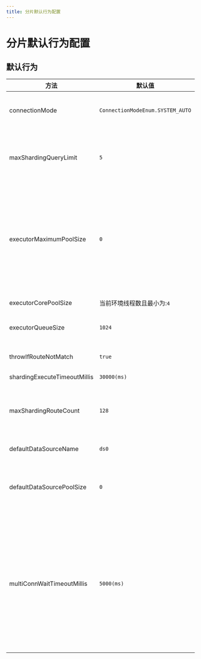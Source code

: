 ```yaml
---
title: 分片默认行为配置
---
```


# 分片默认行为配置


## 默认行为
方法  | 默认值 | 描述  
--- | --- | --- 
connectionMode | `ConnectionModeEnum.SYSTEM_AUTO`  | 系统自动选择有内存严格和连接数严格,内存严格表示会多开连接数，连接数严格会选择少开连接数在内存归并
maxShardingQueryLimit | `5`  | 当出现跨分片聚合也就是通过表达式无法精确到具体路由或筛选后路由大于1那么会开启最多多少个线程为一组进行查询聚合,默认是5。注意这个值的设置不可以大于数据库连接池数量
executorMaximumPoolSize | `0`  | 当值为0时分片聚合采用无界队列`Executors.newCachedThreadPool`,如果自定义必须大于`maxShardingQueryLimit`*分库数量，执行线程数 如果为0那么采用无界线程池`Executors.newCachedThreadPool`,如果是大于0采用长度为`executorQueueSize`的有界队列,核心线程数采用`executorCorePoolSize`并且需要比 `executorCorePoolSize`值大
executorCorePoolSize | 当前环境线程数且最小为:`4`  | 当且仅当`executorMaximumPoolSize`>0生效
executorQueueSize | `1024`  | 当且仅当`executorMaximumPoolSize`>0生效 分片聚合执行线程队列
throwIfRouteNotMatch | `true`  | 当查询没有路由匹配的时候查询是否报错,true:表示报错,false:表示返回默认值
shardingExecuteTimeoutMillis | `30000(ms)`  | 分片聚合超时时间默认30秒
maxShardingRouteCount | `128`  | 当出现条件分片大于多少时报错默认128,就是比如select where update where delete where路由到过多的表就会报错,entity操作比如update对象，insert，delete对象不会判断这个条件
defaultDataSourceName | `ds0`  | 默认分库数据源名称,分表设置与否无关紧要
defaultDataSourcePoolSize | `0`  | 默认数据源的数据源连接池大小分表有效,一般设置为最少最少 >= maxShardingQueryLimit，当小于maxShardingQueryLimit后启动会抛出警告，建议和实际数据库连接池大小一致或者比实际稍小,
multiConnWaitTimeoutMillis | `5000(ms)`  | 默认5秒分表聚合多链接获取分表插入更新删除同理多个线程间等待获取时间单位毫秒(ms),用于分片聚合查询时一次性获取多个数据库connection但是因为连接池有限所以多个聚合线程间会等待防止死锁，比如连接池2个链接,本次查询需要2个链接聚合有两个线程,a线程已经获取了一个connection,b线程也获取一个,那么a线程想要获取下一个就必须等待b线程释放，b线程想要获取下一个也需要a线程释放或者等到`DataSource.getConnection()`超时
